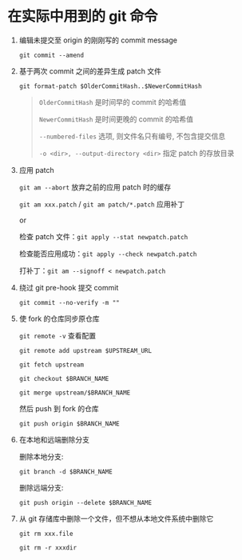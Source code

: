 # 在实际中用到的 git 命令

1. 编辑未提交至 origin 的刚刚写的 commit message

    `git commit --amend`

2. 基于两次 commit 之间的差异生成 patch 文件

    `git format-patch $OlderCommitHash..$NewerCommitHash`

    > `OlderCommitHash` 是时间早的 commit 的哈希值
    >
    > `NewerCommitHash` 是时间更晚的 commit 的哈希值
    >
    > `--numbered-files` 选项, 则文件名只有编号, 不包含提交信息
    >
    > `-o <dir>, --output-directory <dir>` 指定 patch 的存放目录

3. 应用 patch

    `git am --abort` 放弃之前的应用 patch 时的缓存

    `git am xxx.patch` / `git am patch/*.patch` 应用补丁

    or

    检查 patch 文件：`git apply --stat newpatch.patch`

    检查能否应用成功：`git apply --check newpatch.patch`

    打补丁：`git am --signoff < newpatch.patch`

4. 绕过 git pre-hook 提交 commit

    `git commit --no-verify -m ""`

5. 使 fork 的仓库同步原仓库

    `git remote -v` 查看配置

    `git remote add upstream $UPSTREAM_URL`

    `git fetch upstream`

    `git checkout $BRANCH_NAME`

    `git merge upstream/$BRANCH_NAME`

    然后 push 到 fork 的仓库

    `git push origin $BRANCH_NAME`

6. 在本地和远端删除分支

    删除本地分支:

    `git branch -d $BRANCH_NAME`

    删除远端分支:

    `git push origin --delete $BRANCH_NAME`

7. 从 git 存储库中删除一个文件，但不想从本地文件系统中删除它

    `git rm xxx.file`

    `git rm -r xxxdir`
